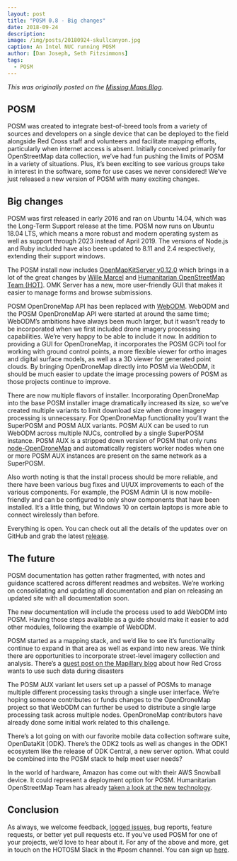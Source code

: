 ```yaml
---
layout: post
title: "POSM 0.8 - Big changes"
date: 2018-09-24
description: 
image: /img/posts/20180924-skullcanyon.jpg
caption: An Intel NUC running POSM
author: [Dan Joseph, Seth Fitzsimmons]
tags:
  - POSM
---
```


_<span class="cross-post">This was originally posted on the [Missing Maps Blog](http://www.missingmaps.org/blog/2018/09/24/posm-release/).</span>_

## POSM

POSM was created to integrate best-of-breed tools from a variety of sources and developers on a single device that can be deployed to the field alongside Red Cross staff and volunteers and facilitate mapping efforts, particularly when internet access is absent. Initially conceived primarily for OpenStreetMap data collection, we’ve had fun pushing the limits of POSM in a variety of situations. Plus, it’s been exciting to see various groups take in interest in the software, some for use cases we never considered! We’ve just released a new version of POSM with many exciting changes.

## Big changes

POSM was first released in early 2016 and ran on Ubuntu 14.04, which was the Long-Term Support release at the time. POSM now runs on Ubuntu 18.04 LTS, which means a more robust and modern operating system as well as support through 2023 instead of April 2019. The versions of Node.js and Ruby included have also been updated to 8.11 and 2.4 respectively, extending their support windows. 

The POSM install now includes [OpenMapKitServer v0.12.0](https://github.com/posm/OpenMapKitServer) which brings in a lot of the great changes by [Wille Marcel](https://twitter.com/_wille) and [Humanitarian OpenStreetMap Team (HOT)](https://www.hotosm.org/). OMK Server has a new, more user-friendly GUI that makes it easier to manage forms and browse submissions.

POSM OpenDroneMap API has been replaced with [WebODM](https://www.opendronemap.org/webodm/). WebODM and the POSM OpenDroneMap API were started at around the same time; WebODM’s ambitions have always been much larger, but it wasn’t ready to be incorporated when we first included drone imagery processing capabilities. We’re very happy to be able to include it now. In addition to providing a GUI for OpenDroneMap, it incorporates the POSM GCPi tool for working with ground control points, a more flexible viewer for ortho images and digital surface models, as well as a 3D viewer for generated point clouds. By bringing OpenDroneMap directly into POSM via WebODM, it should be much easier to update the image processing powers of POSM as those projects continue to improve.

There are now multiple flavors of installer. Incorporating OpenDroneMap into the base POSM installer image dramatically increased its size, so we’ve created multiple variants to limit download size when drone imagery processing is unnecessary. For OpenDroneMap functionality you’ll want the SuperPOSM and POSM AUX variants. POSM AUX can be used to run WebODM across multiple NUCs, controlled by a single SuperPOSM instance. POSM AUX is a stripped down version of POSM that only runs [node-OpenDroneMap](https://github.com/OpenDroneMap/node-OpenDroneMap) and automatically registers worker nodes when one or more POSM AUX instances are present on the same network as a SuperPOSM.

Also worth noting is that the install process should be more reliable, and there have been various bug fixes and UI/UX improvements to each of the various components. For example, the POSM Admin UI is now mobile-friendly and can be configured to only show components that have been installed. It’s a little thing, but Windows 10 on certain laptops is more able to connect wirelessly than before.

Everything is open. You can check out all the details of the updates over on GitHub and grab the latest [release](https://github.com/posm/posm-build/releases). 

## The future

POSM documentation has gotten rather fragmented, with notes and guidance scattered across different readmes and websites.  We’re working on consolidating and updating all documentation and plan on releasing an updated site with all documentation soon.

The new documentation will include the process used to add WebODM into POSM. Having those steps available as a guide should make it easier to add other modules, following the example of WebODM.

POSM started as a mapping stack, and we’d like to see it’s functionality continue to expand in that area as well as expand into new areas. We think there are opportunities to incorporate street-level imagery collection and analysis. There’s a [guest post on the Mapillary blog](https://blog.mapillary.com/update/2018/03/21/how-red-cross-uses-data-during-global-disasters.html) about how Red Cross wants to use such data during disasters 

The POSM AUX variant let users set up a passel of POSMs to manage multiple different processing tasks through a single user interface. We’re hoping someone contributes or funds changes to the OpenDroneMap project so that WebODM can further be used to distribute a single large processing task across multiple nodes. OpenDroneMap contributors have already done some initial work related to this challenge.

There’s a lot going on with our favorite mobile data collection software suite, OpenDataKit (ODK). There’s the ODK2 tools as well as changes in the ODK1 ecosystem like the release of ODK Central, a new server option. What could be combined into the POSM stack to help meet user needs?

In the world of hardware, Amazon has come out with their AWS Snowball device. It could represent a deployment option for POSM. Humanitarian OpenStreetMap Team has already [taken a look at the new technology](https://www.hotosm.org/updates/new-technology-for-aerial-imagery-in-disaster-response/).

## Conclusion

As always, we welcome feedback, [logged issues](https://github.com/posm/posm/issues), bug reports, feature requests, or better yet pull requests etc. If you’ve used POSM for one of your projects, we’d love to hear about it. For any of the above and more, get in touch on the HOTOSM Slack in the #posm channel. You can sign up [here](http://slack.hotosm.org/).